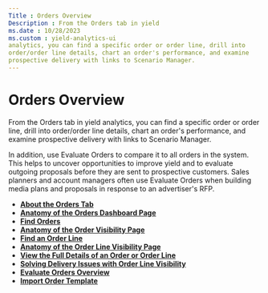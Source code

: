 ```yaml
---
Title : Orders Overview
Description : From the Orders tab in yield
ms.date : 10/28/2023
ms.custom : yield-analytics-ui
analytics, you can find a specific order or order line, drill into
order/order line details, chart an order's performance, and examine
prospective delivery with links to Scenario Manager.
---
```



# Orders Overview



From the Orders tab in yield
analytics, you can find a specific order or order line, drill into
order/order line details, chart an order's performance, and examine
prospective delivery with links to Scenario Manager.

In addition, use Evaluate Orders to compare it to all orders in the
system. This helps to uncover opportunities to improve yield and
to evaluate outgoing proposals before they are sent to prospective
customers. Sales planners and account managers often use Evaluate
Orders when building media plans and proposals in response to an
advertiser's RFP.



- **[About the Orders Tab](about-the-orders-tab.md)**  
- **[Anatomy of the Orders Dashboard
  Page](anatomy-of-the-orders-dashboard-page.md)**  
- **[Find Orders](find-orders.md)**  
- **[Anatomy of the Order Visibility
  Page](anatomy-of-the-order-visibility-page.md)**  
- **[Find an Order Line](find-an-order-line.md)**  
- **[Anatomy of the Order Line Visibility
  Page](anatomy-of-the-order-line-visibility-page.md)**  
- **[View the Full Details of an Order or Order
  Line](view-the-full-details-of-an-order-or-order-line.md)**  
- **[Solving Delivery Issues with Order Line
  Visibility](solving-delivery-issues-with-order-line-visibility.md)**  
- **[Evaluate Orders
  Overview](evaluate-orders-overview.md)**  
- **[Import Order Template](import-order-template.md)**  


